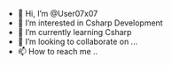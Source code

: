 - 👋 Hi, I’m @User07x07
- 👀 I’m interested in Csharp Development
- 🌱 I’m currently learning Csharp
- 💞️ I’m looking to collaborate on ...
- 📫 How to reach me ..

<!---
User07x07/User07x07 is a ✨ special ✨ repository because its `README.md` (this file) appears on your GitHub profile.
You can click the Preview link to take a look at your changes.
--->
